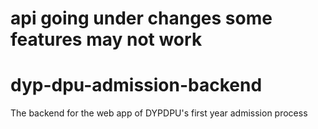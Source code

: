 # api going under changes some features may not work
# dyp-dpu-admission-backend
The backend for the web app of DYPDPU's first year admission process
